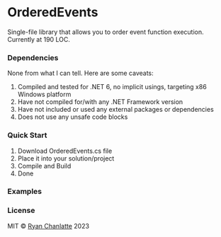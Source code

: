 # OrderedEvents

Single-file library that allows you to order event function execution. Currently
at 190 LOC.

### Dependencies

None from what I can tell. 
Here are some caveats:

1. Compiled and tested for .NET 6, no implicit usings, targeting x86 Windows platform
2. Have not compiled for/with any .NET Framework version
3. Have not included or used any external packages or dependencies
4. Does not use any unsafe code blocks

### Quick Start

1. Download OrderedEvents.cs file
2. Place it into your solution/project
3. Compile and Build
4. Done

### Examples



### License
MIT © [Ryan Chanlatte](https://github.com/rchanlatte95) 2023 